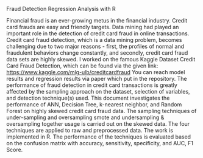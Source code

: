 Fraud Detection Regression Analysis with R

Financial fraud is an ever-growing metus in the financial industry. Credit card frauds are easy and friendly targets.
Data mining had played an important role in the detection of credit card fraud in online transactions. Credit card fraud detection, which is a data mining problem, becomes challenging due to two major reasons - first, the profiles of normal and fraudulent behaviors change constantly, and secondly, credit card fraud data sets are highly skewed. 
I worked on the famous Kaggle Dataset Credit Card Fraud Detection, which can be found via the given link: https://www.kaggle.com/mlg-ulb/creditcardfraud
You can reach model results and regression results via paper which put in the repository.
The performance of fraud detection in credit card transactions is greatly affected by the sampling approach on the dataset, selection of variables, and detection technique(s) used. This document investigates the performance of ANN, Decision Tree, k-nearest neighbor, and Random Forest on highly skewed credit card fraud data.  The sampling techniques of under-sampling and oversampling smote and undersampling & oversampling together usage is carried out on the skewed data. The four techniques are applied to raw and preprocessed data. The work is implemented in R. The performance of the techniques is evaluated based on the confusion matrix with accuracy, sensitivity, specificity, and  AUC, F1 Score.
